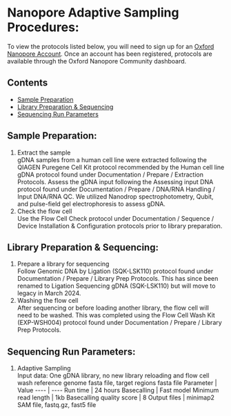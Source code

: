 # Nanopore Adaptive Sampling Procedures:
To view the protocols listed below, you will need to sign up for an [Oxford Nanopore Account](https://nanoporetech.com/login-register). 
Once an account has been registered, protocols are available through the Oxford Nanopore Community dashboard.

## Contents
- [Sample Preparation](#Sample-Preparation)
- [Library Preparation & Sequencing](#Library-Preparation-&-Sequencing)
- [Sequencing Run Parameters](#Sequencing-Run-Parameters)

## Sample Preparation:
1. Extract the sample <br>
   gDNA samples from a human cell line were extracted following the QIAGEN Puregene Cell Kit protocol recommended by the Human cell line gDNA protocol found under Documentation / Prepare / Extraction Protocols.
   Assess the gDNA input following the Assessing input DNA protocol found under Documentation / Prepare / DNA/RNA Handling / Input DNA/RNA QC.
   We utilized Nanodrop spectrophotometry, Qubit, and pulse-field gel electrophoresis to assess gDNA.
2. Check the flow cell <br>
   Use the Flow Cell Check protocol under Documentation / Sequence / Device Installation & Configuration protocols prior to library preparation.

## Library Preparation & Sequencing:
1. Prepare a library for sequencing <br>
   Follow Genomic DNA by Ligation (SQK-LSK110) protocol found under Documentation / Prepare / Library Prep Protocols. This has since been renamed to Ligation Sequencing gDNA (SQK-LSK110) but will move to legacy in March 2024.
2. Washing the flow cell <br>
   After sequencing or before loading another library, the flow cell will need to be washed. This was completed using the Flow Cell Wash Kit (EXP-WSH004) protocol found under Documentation / Prepare / Library Prep Protocols.

## Sequencing Run Parameters:
1. Adaptive Sampling <br>
   Input data: One gDNA library, no new library reloading and flow cell wash
                reference genome fasta file, target regions fasta file
   Parameter | Value 
   ---- | ----
   Run time | 24 hours
   Basecalling | Fast model
   Minimum read length | 1kb
   Basecalling quality score | 8
   Output files | minimap2 SAM file, fastq.gz, fast5 file
